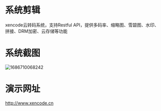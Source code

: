 # 系统剪辑
xencode云转码系统，支持Restful API，提供多码率、缩略图、雪碧图、水印、拼接、DRM加密、云存储等功能

# 系统截图
![1686710068242](https://github.com/vicent-q/xencode/assets/26664484/f461f162-7349-4ec1-a224-6b247b414db9)

# 演示网址
http://www.xencode.cn


